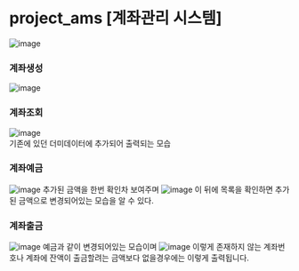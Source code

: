 # project_ams [계좌관리 시스템]
![image](https://github.com/SORUzzang/project_ams/assets/160811627/a994c67f-7a51-4515-9a43-658353a6a6c4)

### 계좌생성
![image](https://github.com/SORUzzang/project_ams/assets/160811627/b456658c-7123-4c0b-9ccc-22451fdf75a5)

### 계좌조회
![image](https://github.com/SORUzzang/project_ams/assets/160811627/5ac5d502-541b-4264-80f4-7016dbca266e)
<br>기존에 있던 더미데이터에 추가되어 출력되는 모습

### 계좌예금
![image](https://github.com/SORUzzang/project_ams/assets/160811627/a037af43-0ed3-4127-a615-f4ff50655672)
추가된 금액을 한번 확인차 보여주며
![image](https://github.com/SORUzzang/project_ams/assets/160811627/4f339504-1223-49b2-9ec4-22a6328e7d02)
이 뒤에 목록을 확인하면 추가된 금액으로 변경되어있는 모습을 알 수 있다.

### 계좌출금
![image](https://github.com/SORUzzang/project_ams/assets/160811627/f0535207-8c11-4236-aae7-6a58111646d4)
예금과 같이 변경되어있는 모습이며
![image](https://github.com/SORUzzang/project_ams/assets/160811627/94c005db-ac84-4273-b2fd-5507607720f2)
이렇게 존재하지 않는 계좌번호나 계좌에 잔액이 출금할려는 금액보다 없을경우에는 이렇게 출력됩니다.

